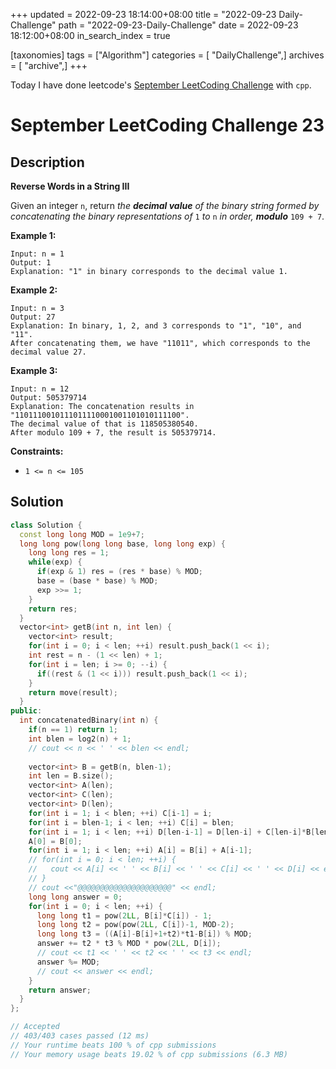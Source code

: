 +++
updated = 2022-09-23 18:14:00+08:00
title = "2022-09-23 Daily-Challenge"
path = "2022-09-23-Daily-Challenge"
date = 2022-09-23 18:12:00+08:00
in_search_index = true

[taxonomies]
tags = ["Algorithm"]
categories = [ "DailyChallenge",]
archives = [ "archive",]
+++

Today I have done leetcode's [September LeetCoding Challenge](https://leetcode.com/problems/concatenation-of-consecutive-binary-numbers/) with `cpp`.

<!-- more -->

# September LeetCoding Challenge 23

## Description

**Reverse Words in a String III**

Given an integer `n`, return *the **decimal value** of the binary string formed by concatenating the binary representations of* `1` *to* `n` *in order, **modulo*** `109 + 7`.

 

**Example 1:**

```
Input: n = 1
Output: 1
Explanation: "1" in binary corresponds to the decimal value 1. 
```

**Example 2:**

```
Input: n = 3
Output: 27
Explanation: In binary, 1, 2, and 3 corresponds to "1", "10", and "11".
After concatenating them, we have "11011", which corresponds to the decimal value 27.
```

**Example 3:**

```
Input: n = 12
Output: 505379714
Explanation: The concatenation results in "1101110010111011110001001101010111100".
The decimal value of that is 118505380540.
After modulo 109 + 7, the result is 505379714.
```

 

**Constraints:**

- `1 <= n <= 105`

## Solution

``` cpp
class Solution {
  const long long MOD = 1e9+7;
  long long pow(long long base, long long exp) {
    long long res = 1;
    while(exp) {
      if(exp & 1) res = (res * base) % MOD;
      base = (base * base) % MOD;
      exp >>= 1;
    }
    return res;
  }
  vector<int> getB(int n, int len) {
    vector<int> result;
    for(int i = 0; i < len; ++i) result.push_back(1 << i);
    int rest = n - (1 << len) + 1;
    for(int i = len; i >= 0; --i) {
      if((rest & (1 << i))) result.push_back(1 << i);
    }
    return move(result);
  }
public:
  int concatenatedBinary(int n) {
    if(n == 1) return 1;
    int blen = log2(n) + 1;
    // cout << n << ' ' << blen << endl;
    
    vector<int> B = getB(n, blen-1);
    int len = B.size();
    vector<int> A(len);
    vector<int> C(len);
    vector<int> D(len);
    for(int i = 1; i < blen; ++i) C[i-1] = i;
    for(int i = blen-1; i < len; ++i) C[i] = blen;
    for(int i = 1; i < len; ++i) D[len-i-1] = D[len-i] + C[len-i]*B[len-i];
    A[0] = B[0];
    for(int i = 1; i < len; ++i) A[i] = B[i] + A[i-1];
    // for(int i = 0; i < len; ++i) {
    //   cout << A[i] << ' ' << B[i] << ' ' << C[i] << ' ' << D[i] << endl;
    // }
    // cout <<"@@@@@@@@@@@@@@@@@@@@@" << endl;
    long long answer = 0;
    for(int i = 0; i < len; ++i) {
      long long t1 = pow(2LL, B[i]*C[i]) - 1;
      long long t2 = pow(pow(2LL, C[i])-1, MOD-2);
      long long t3 = ((A[i]-B[i]+1+t2)*t1-B[i]) % MOD;
      answer += t2 * t3 % MOD * pow(2LL, D[i]);
      // cout << t1 << ' ' << t2 << ' ' << t3 << endl;
      answer %= MOD;
      // cout << answer << endl;
    }
    return answer;
  }
};

// Accepted
// 403/403 cases passed (12 ms)
// Your runtime beats 100 % of cpp submissions
// Your memory usage beats 19.02 % of cpp submissions (6.3 MB)
```
